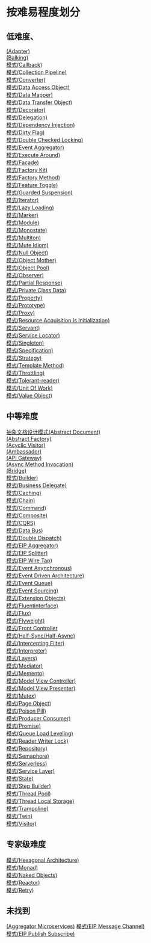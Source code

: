 # 按难易程度划分

## 低难度、

[(Adapter)](adapter/README.md) </br>
[(Balking)](balking/README.md)</br>
[模式(Callback)](callback/README.md)</br>
[模式(Collection Pipeline)](collection-pipeline/README.md)</br>
[模式(Converter)](converter/README.md)</br>
[模式(Data Access Object)](dao/README.md)</br>
[模式(Data Mapper)](data-mapper/README.md)</br>
[模式(Data Transfer Object)](data-transfer-object/README.md)</br>
[模式(Decorator)](decorator/README.md)</br>
[模式(Delegation)](delegation/README.md)</br>
[模式(Dependency Injection)](dependency-injection/README.md)</br>
[模式(Dirty Flag)](dirty-flag/README.md)</br>
[模式(Double Checked Locking)](double-checked-locking/README.md)</br>
[模式(Event Aggregator)](event-aggregator/README.md)</br>
[模式(Execute Around)](execute-around/README.md)</br>
[模式(Facade)](facade/README.md)</br>
[模式(Factory Kit)](factory-kit/README.md)</br>
[模式(Factory Method)](factory-method/README.md)</br>
[模式(Feature Toggle)](feature-toggle/README.md)</br>
[模式(Guarded Suspension)](guarded-suspension/README.md)</br>
[模式(Iterator)](iterator/README.md)</br>
[模式(Lazy Loading)](lazy-loading/README.md)</br>
[模式(Marker)](marker/README.md)</br>
[模式(Module)](module/README.md)</br>
[模式(Monostate)](monostate/README.md)</br>
[模式(Multiton)](multiton/README.md)</br>
[模式(Mute Idiom)](mute-idiom/README.md)</br>
[模式(Null Object)](null-object/README.md)</br>
[模式(Object Mother)](object-mother/README.md)</br>
[模式(Object Pool)](object-pool/README.md)</br>
[模式(Observer)](observer/README.md)</br>
[模式(Partial Response)](partial-response/README.md)</br>
[模式(Private Class Data)](private-class-data/README.md)</br>
[模式(Property)](property/README.md)</br>
[模式(Prototype)](prototype/README.md)</br>
[模式(Proxy)](proxy/README.md)</br>
[模式(Resource Acquisition Is Initialization)](resource-acquisition-is-initialization/README.md)</br>
[模式(Servant)](servant/README.md)</br>
[模式(Service Locator)](service-locator/README.md)</br>
[模式(Singleton)](singleton/README.md)</br>
[模式(Specification)](specification/README.md)</br>
[模式(Strategy)](strategy/README.md)</br>
[模式(Template Method)](template-method/README.md)</br>
[模式(Throttling)](throttling/README.md)</br>
[模式(Tolerant-reader)](tolerant-reader/README.md)</br>
[模式(Unit Of Work)](unit-of-work/README.md)</br>
[模式(Value Object)](value-object/README.md)</br>

## 中等难度

[抽象文档设计模式(Abstract Document)](abstract-document/README.md)</br>
[(Abstract Factory)](abstract-factory/README.md)</br>
[(Acyclic Visitor)](acyclic-visitor/README.md)</br>
[(Ambassador)](ambassador/README.md)</br>
[(API Gateway)](api-gateway/README.md)</br>
[(Async Method Invocation)](async-method-invocation/README.md)</br>
[(Bridge)](bridge/README.md)</br>
[模式(Builder)](builder/README.md)</br>
[模式(Business Delegate)](business-delegate/README.md)</br>
[模式(Caching)](caching/README.md)</br>
[模式(Chain)](chain/README.md)</br>
[模式(Command)](command/README.md)</br>
[模式(Composite)](composite/README.md)</br>
[模式(CQRS)](cqrs/README.md)</br>
[模式(Data Bus)](data-bus/README.md)</br>
[模式(Double Dispatch)](double-dispatch/README.md)</br>
[模式(EIP Aggregator)](eip-aggregator/README.md)</br>
[模式(EIP Splitter)](eip-splitter/README.md)</br>
[模式(EIP Wire Tap)](eip-wire-tap/README.md)</br>
[模式(Event Asynchronous)](event-asynchronous/README.md)</br>
[模式(Event Driven Architecture)](event-driven-architecture/README.md)</br>
[模式(Event Queue)](event-queue/README.md)</br>
[模式(Event Sourcing)](event-sourcing/README.md)</br>
[模式(Extension Objects)](extension-objects/README.md)</br>
[模式(Fluentinterface)](fluentinterface/README.md)</br>
[模式(Flux)](flux/README.md)</br>
[模式(Flyweight)](flyweight/README.md)</br>
[模式(Front Controller](front-controller/README.md)</br>
[模式(Half-Sync/Half-Async)](half-sync-half-async/README.md)</br>
[模式(Intercepting Filter)](intercepting-filter/README.md)</br>
[模式(Interpreter)](interpreter/README.md)</br>
[模式(Layers)](layers/README.md)</br>
[模式(Mediator)](mediator/README.md)</br>
[模式(Memento)](memento/README.md)</br>
[模式(Model View Controller)](model-view-controller/README.md)</br>
[模式(Model View Presenter)](model-view-presenter/README.md)</br>
[模式(Mutex)](mutex/README.md)</br>
[模式(Page Object)](page-object/README.md)</br>
[模式(Poison Pill)](poison-pill/README.md)</br>
[模式(Producer Consumer)](producer-consumer/README.md)</br>
[模式(Promise)](promise/README.md)</br>
[模式(Queue Load Leveling)](queue-load-leveling/README.md)</br>
[模式(Reader Writer Lock)](reader-writer-lock/README.md)</br>
[模式(Repository)](repository/README.md)</br>
[模式(Semaphore)](semaphore/README.md)</br>
[模式(Serverless)](serverless/README.md)</br>
[模式(Service Layer)](service-layer/README.md)</br>
[模式(State)](state/README.md)</br>
[模式(Step Builder)](step-builder/README.md)</br>
[模式(Thread Pool)](thread-pool/README.md)</br>
[模式(Thread Local Storage)](tls/README.md)</br>
[模式(Trampoline)](trampoline/README.md)</br>
[模式(Twin)](twin/README.md)</br>
[模式(Visitor)](visitor/README.md)</br>

## 专家级难度

[模式(Hexagonal Architecture)](hexagonal/README.md)</br>
[模式(Monad)](monad/README.md)</br>
[模式(Naked Objects)](naked-objects/README.md)</br>
[模式(Reactor)](reactor/README.md)</br>
[模式(Retry)](retry/README.md)</br>

## 未找到

[(Aggregator Microservices)](aggregator-microservices/README.md)
[模式(EIP Message Channel)](eip-message-channel/README.md)</br>
[模式(EIP Publish Subscribe)](eip-publish-subscribe/README.md)</br>
